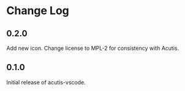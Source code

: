 # Change Log

## 0.2.0

Add new icon.
Change license to MPL-2 for consistency with Acutis.

## 0.1.0

Initial release of acutis-vscode.
